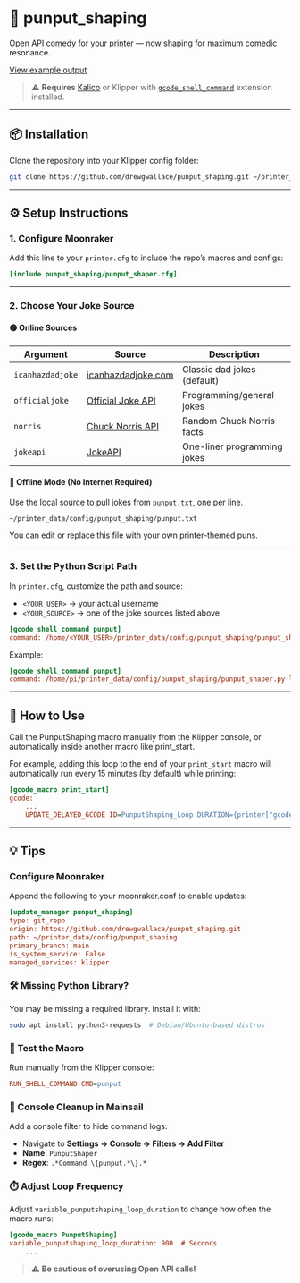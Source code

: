 # 🤣 punput_shaping

Open API comedy for your printer — now shaping for maximum comedic resonance.

[View example output](example.png)

> ⚠️ **Requires** [Kalico](https://docs.kalico.gg/G-Code_Shell_Command.html?h=gcode_shell_command#passing-parameters) or Klipper with [`gcode_shell_command`](https://github.com/dw-0/kiauh/blob/master/docs/gcode_shell_command.md) extension installed.

---

## 📦 Installation

Clone the repository into your Klipper config folder:

```bash
git clone https://github.com/drewgwallace/punput_shaping.git ~/printer_data/config/punput_shaping
```

---

## ⚙️ Setup Instructions

### 1. Configure Moonraker

Add this line to your `printer.cfg` to include the repo’s macros and configs:

```ini
[include punput_shaping/punput_shaper.cfg]
```

---

### 2. Choose Your Joke Source

#### 🟢 Online Sources

| Argument         | Source                                                  | Description                              |
|------------------|----------------------------------------------------------|------------------------------------------|
| `icanhazdadjoke` | [icanhazdadjoke.com](https://icanhazdadjoke.com/api)     | Classic dad jokes (default)              |
| `officialjoke`   | [Official Joke API](https://github.com/15Dkatz/official_joke_api) | Programming/general jokes       |
| `norris`         | [Chuck Norris API](https://api.chucknorris.io/)          | Random Chuck Norris facts                |
| `jokeapi`        | [JokeAPI](https://jokeapi.dev/)                           | One-liner programming jokes              |

#### 🔵 Offline Mode (No Internet Required)

Use the local source to pull jokes from [`punput.txt`](punput.txt), one per line.

```
~/printer_data/config/punput_shaping/punput.txt
```

You can edit or replace this file with your own printer-themed puns.

---

### 3. Set the Python Script Path

In `printer.cfg`, customize the path and source:

- `<YOUR_USER>` → your actual username  
- `<YOUR_SOURCE>` → one of the joke sources listed above

```ini
[gcode_shell_command punput]
command: /home/<YOUR_USER>/printer_data/config/punput_shaping/punput_shaper.py <YOUR_SOURCE>
```

Example:

```ini
[gcode_shell_command punput]
command: /home/pi/printer_data/config/punput_shaping/punput_shaper.py local
```

---

## 🧪 How to Use


Call the PunputShaping macro manually from the Klipper console, or automatically inside another macro like print_start.

For example, adding this loop to the end of your `print_start` macro will automatically run every 15 minutes (by default) while printing:

```ini
[gcode_macro print_start]
gcode:
    ...
    UPDATE_DELAYED_GCODE ID=PunputShaping_Loop DURATION={printer["gcode_macro PunputShaping"].punputshaping_loop_duration}
```

---

## 💡 Tips

### Configure Moonraker

Append the following to your moonraker.conf to enable updates:

```ini
[update_manager punput_shaping]
type: git_repo
origin: https://github.com/drewgwallace/punput_shaping.git
path: ~/printer_data/config/punput_shaping
primary_branch: main
is_system_service: False
managed_services: klipper
```

### 🛠️ Missing Python Library?

You may be missing a required library. Install it with:

```bash
sudo apt install python3-requests  # Debian/Ubuntu-based distros
```

### 🧪 Test the Macro

Run manually from the Klipper console:

```ini
RUN_SHELL_COMMAND CMD=punput
```

### 🧹 Console Cleanup in Mainsail

Add a console filter to hide command logs:

- Navigate to **Settings → Console → Filters → Add Filter**
- **Name**: `PunputShaper`
- **Regex**: `.*Command \{punput.*\}.*`

### ⏱️ Adjust Loop Frequency

Adjust `variable_punputshaping_loop_duration` to change how often the macro runs:

```ini
[gcode_macro PunputShaping]
variable_punputshaping_loop_duration: 900  # Seconds
    ...
```

> ⚠️ **Be cautious of overusing Open API calls!**
